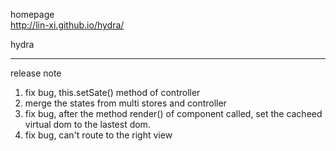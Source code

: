 
homepage  
http://lin-xi.github.io/hydra/


hydra 

----------------

release note

1. fix bug, this.setSate() method of controller 
2. merge the states from multi stores and controller
3. fix bug, after the method render() of component called, set the cacheed virtual dom to the lastest dom.
4. fix bug, can't route to the right view
